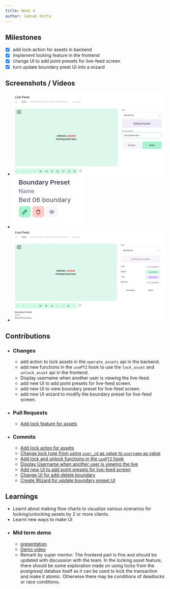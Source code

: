 ```yaml
---
title: Week 4
author: Jahnab Dutta
---
```


## Milestones
- [x] add lock-action for assets in backend
- [x] implement locking feature in the frontend
- [x] change UI to add point presets for live-feed screen
- [x] turn update boundary preet UI into a wizard
## Screenshots / Videos 
- ![add-preset-new](./resources/add-preset-new.png)
- ![boundary-preset-new](./resources/boundary-preset-new.png)
- ![modify-boundary-preset-new](./resources/modify-boundary-preset-new.png)
## Contributions
- ### Changes
    - add action to lock assets in the `operate_assets` api in the backend.
    - add new functions in the `usePTZ` hook to use the `lock_asset` and `unlock_asset` api in the frontend.
    - Display username when another user is viewing the live-feed.
    - add new UI to add point presets for live-feed screen.
    - add new UI to view boundary preset for live-feed screen.
    - add new UI wizard to modify the boundary preset for live-feed screen.
- ### Pull Requests
    - [Add lock feature for assets](https://github.com/coronasafe/care_fe/pull/5967)
- ### Commits
    - [Add lock acton for assets](https://github.com/coronasafe/care/commit/11b772ab1f16b6689dc93a9e2c29825e32094a1d)
    - [Change lock type from using `user_id` as value to `username` as value](https://github.com/coronasafe/care/commit/11b772ab1f16b6689dc93a9e2c29825e32094a1d#diff-03cbb55124774d9e94cb7d0ed61bb24e1a86b5b82c929bc665d14ce1d1f2f212L64)
    - [Add lock and unlock functions in the `usePTZ` hook](https://github.com/coronasafe/care_fe/pull/5967/commits/d3657cf3275ac7539241dd5df108df3e511e2c71)
    - [Display Username when another user is viewing the live](https://github.com/coronasafe/care_fe/pull/5967/commits/d10864f57418284611d3b3d6ce31d236ccc9b16b)
    - [Add new UI to add point presets for live-feed screen](https://github.com/coronasafe/care_fe/pull/5874/commits/bba9658158106738b97d173193eb059b2d406ec8)
    - [Change UI for add-delete boundary](https://github.com/coronasafe/care_fe/pull/5874/commits/9936777a8b0e31255cb9341682d12ad47b9ad5f0)
    - [Create Wizard for update boundary preset UI](https://github.com/coronasafe/care_fe/pull/5874/commits/0fdd0743047e9bc4ad88c43ba9f7c095165c14f5)
## Learnings
- Learnt about making flow charts to visualize various scenarios for locking/unlocking assets by 2 or more clients.
- Learnt new ways to make UI
- ### Mid term demo
    - [presentation](https://docs.google.com/presentation/d/1FI6Ome3VI-6P95Vpwlo_wTzqIUFavCkb/edit?usp=sharing&ouid=114847827049693744870&rtpof=true&sd=true)
    - [Demo video](https://drive.google.com/file/d/1nSjGwWHGSjDG0Oz0sV4EpMDTFMl63jOv/view?pli=1)
    - Remark by super mentor: The frontend part is fine and should be updated with discussion with the team. In the locking asset feature, there should be some exploration made on using locks from the postgresql databse itself as it can be used to lock the transaction and make it atomic. Otherwise there may be conditions of deadlocks or race conditions.
    